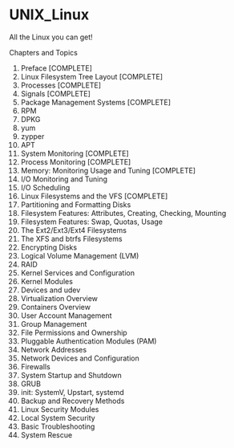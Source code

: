 # UNIX_Linux

All the Linux you can get!

Chapters and Topics

1.	Preface [COMPLETE]
2.	Linux Filesystem Tree Layout [COMPLETE]
3.	Processes [COMPLETE]
4.	Signals [COMPLETE]
5.	Package Management Systems [COMPLETE]
6.	RPM
7.	DPKG
8.	yum
9.	zypper
10.	APT
11.	System Monitoring [COMPLETE]
12.	Process Monitoring [COMPLETE]
13.	Memory: Monitoring Usage and Tuning [COMPLETE]
14.	I/O Monitoring and Tuning
15.	I/O Scheduling
16.	Linux Filesystems and the VFS [COMPLETE]
17.	Partitioning and Formatting Disks
18.	Filesystem Features: Attributes, Creating, Checking, Mounting
19.	Filesystem Features: Swap, Quotas, Usage
20.	The Ext2/Ext3/Ext4 Filesystems
21.	The XFS and btrfs Filesystems
22.	Encrypting Disks
23.	Logical Volume Management (LVM)
24.	RAID
25.	Kernel Services and Configuration
26.	Kernel Modules
27.	Devices and udev
28.	Virtualization Overview
29.	Containers Overview
30.	User Account Management
31.	Group Management
32.	File Permissions and Ownership
33.	Pluggable Authentication Modules (PAM)
34.	Network Addresses
35.	Network Devices and Configuration
36.	Firewalls
37.	System Startup and Shutdown
38.	GRUB
39.	init: SystemV, Upstart, systemd
40.	Backup and Recovery Methods
41.	Linux Security Modules
42.	Local System Security
43.	Basic Troubleshooting
44.	System Rescue
